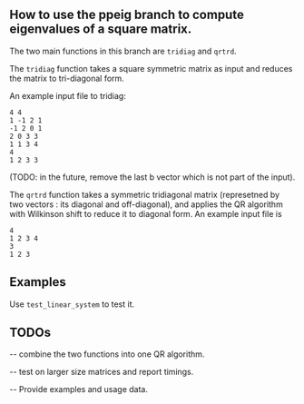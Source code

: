 ## How to use the ppeig branch to compute eigenvalues of a square matrix. 
The two main functions in this branch are `tridiag` and `qrtrd`.

The `tridiag` function takes a square symmetric matrix as input and reduces the matrix to tri-diagonal form.

An example input file to tridiag: 
```
4 4
1 -1 2 1 
-1 2 0 1 
2 0 3 3
1 1 3 4 
4
1 2 3 3
```
(TODO: in the future, remove the last b vector which is not part of the input). 

The `qrtrd` function takes a symmetric tridiagonal matrix (represetned by two vectors : its diagonal and off-diagonal), 
and applies the QR algorithm with Wilkinson shift to reduce it to diagonal form. An example input file is 

```
4 
1 2 3 4 
3 
1 2 3
```

## Examples 

Use `test_linear_system` to test it. 


## TODOs

-- combine the two functions into one QR algorithm. 

-- test on larger size matrices and report timings. 

-- Provide examples and usage data. 
